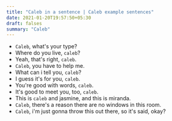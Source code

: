 ```yaml
---
title: "Caleb in a sentence | Caleb example sentences"
date: 2021-01-20T19:57:50+05:30
draft: falses
summary: "Caleb"
---
```

- `Caleb`, what's your type?
- Where do you live, `caleb`?
- Yeah, that's right, `caleb`.
- `Caleb`, you have to help me.
- What can i tell you, `caleb`?
- I guess it's for you, `caleb`.
- You're good with words, `caleb`.
- It's good to meet you, too, `caleb`.
- This is `caleb` and jasmine, and this is miranda.
- `Caleb`, there's a reason there are no windows in this room.
- `Caleb`, i'm just gonna throw this out there, so it's said, okay?
                 
